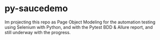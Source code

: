 # py-saucedemo

Im projecting this repo as Page Object Modeling for the automation testing using Selenium with Python, and with the Pytest BDD & Allure report, and still underway with the progress.
